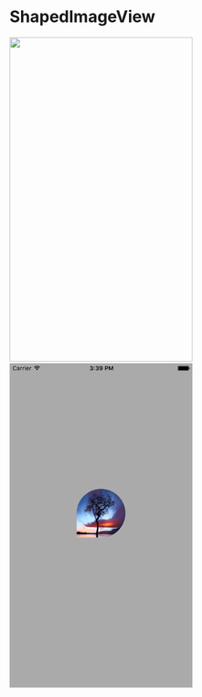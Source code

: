 ShapedImageView
===============
<img width="320px;" height="568px;" src="https://raw.githubusercontent.com/heavensword/ShapedImageView/master/ScreenShots/1.png"></img>       <img width="320px;" height="568px;" src="https://raw.githubusercontent.com/heavensword/ShapedImageView/master/ScreenShots/2.png"></img>
